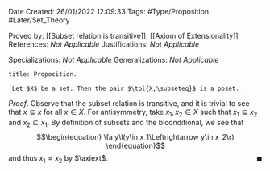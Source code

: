 <div class="topSpace"></div>

Date Created: 26/01/2022 12:09:33
Tags: #Type/Proposition #Later/Set_Theory

Proved by: [[Subset relation is transitive]], [[Axiom of Extensionality]]
References: _Not Applicable_
Justifications: _Not Applicable_

Specializations: _Not Applicable_
Generalizations: _Not Applicable_

``` ad-Proposition
title: Proposition.

_Let $X$ be a set. Then the pair $\tpl{X,\subseteq}$ is a poset._

```

_Proof_. Observe that the subset relation is transitive, and it is trivial to see that $x\subseteq x$ for all $x\in X$. For antisymmetry, take $x_1,x_2\in X$ such that $x_1\subseteq x_2$ and $x_2\subseteq x_1$. By definition of subsets and the biconditional, we see that
$$\begin{equation}
    \fa y\l(y\in x_1\Leftrightarrow y\in x_2\r)
\end{equation}$$
and thus $x_1=x_2$ by $\axiext$.<span style="float:right;">$\blacksquare$</span>
